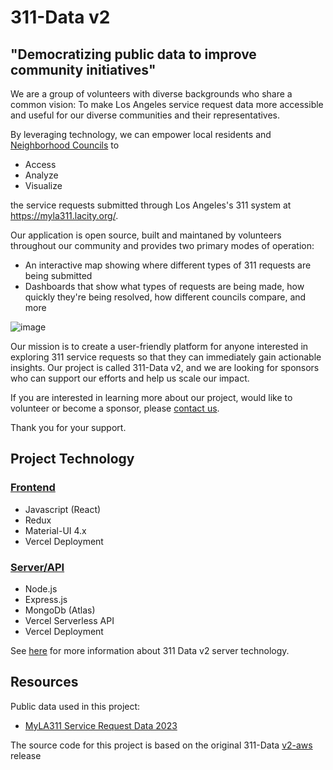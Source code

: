 # 311-Data v2
## "Democratizing public data to improve community initiatives"

We are a group of volunteers with diverse backgrounds who share a common vision: To make Los Angeles service request data more accessible and useful for our diverse  communities and their representatives. 

By leveraging technology, we can empower local residents and [Neighborhood Councils](https://empowerla.org/councils/) to 
* Access
* Analyze
* Visualize 

the service requests submitted through Los Angeles's 311 system at https://myla311.lacity.org/. 

Our application is open source, built and maintaned by volunteers throughout our community and provides two primary modes of operation:
* An interactive map showing where different types of 311 requests are being submitted
* Dashboards that show what types of requests are being made, how quickly they're being resolved, how different councils compare, and more

![image](https://user-images.githubusercontent.com/1448719/233575938-ce84a530-39ff-484e-a848-56121a40fe51.png)

Our mission is to create a user-friendly platform for anyone interested in exploring 311 service requests so that they can immediately gain actionable insights. Our project is called 311-Data v2, and we are looking for sponsors who can support our efforts and help us scale our impact. 

If you are interested in learning more about our project, would like to volunteer or become a sponsor, please 
[contact us](https://dev.311-data.org/contact). 

Thank you for your support.

## Project Technology

### [Frontend](https://github.com/edwinjue/311-data-v2)
* Javascript (React)
* Redux
* Material-UI 4.x
* Vercel Deployment

### [Server/API](https://github.com/edwinjue/311-data-v2-server)
* Node.js
* Express.js
* MongoDb (Atlas)
* Vercel Serverless API
* Vercel Deployment


See [here](https://github.com/edwinjue/311-data-v2-server) for more information about 311 Data v2 server technology.

## Resources
Public data used in this project:
* [MyLA311 Service Request Data 2023](https://data.lacity.org/City-Infrastructure-Service-Requests/MyLA311-Service-Request-Data-2023/4a4x-mna2)

The source code for this project is based on the original 311-Data [v2-aws](https://github.com/hackforla/311-data/releases/tag/v2-aws) release
